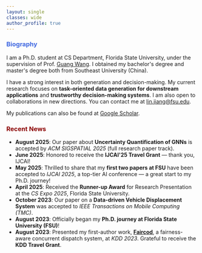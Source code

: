 ```yaml
---
layout: single
classes: wide
author_profile: true
---
```


[//]: # (<span lang="zh-cn">)

[//]: # (            <font size="5" face="Times New Roman"><b>Wen jun </b>)

[//]: # (            </font><font size="4" face="华文行楷">文俊</font><b>)

[//]: # (<font size="4" face="Times New Roman">&nbsp;&nbsp;)

[//]: # (            </font><font size="4" face="Times New Roman">&nbsp;&nbsp;&nbsp;&nbsp;)

[//]: # (<br></font></b></span>)

[//]: # (**Biography**)
### <span style="color:royalBlue;font-weight:bold">Biography</span>

I am a  Ph.D. student at CS Department, Florida State University, under the supervision of Prof. [Guang Wang](http://guangwang.me/#/home). I obtained my bachelor's degree and master's degree both from Southeast University (China).

I have a strong interest in both generation and decision-making.
My current research focuses on **task-oriented data generation for downstream applications** and **trustworthy decision-making systems**. I am also open to collaborations in new directions. 
You can contact me at lin.jiang@fsu.edu.

My publications can also be found at [Google Scholar](https://scholar.google.com.hk/citations?user=G66TbJYAAAAJ&hl=zh-CN). 



### <span style="color:DarkRed;font-weight:bold">Recent News</span>

[//]: # (**Recent News**)

- **August 2025**: Our paper about **Uncertainty Quantification of GNNs** is accepted by *ACM SIGSPATIAL 2025* (full research paper track).
- **June 2025**: Honored to receive the **IJCAI'25 Travel Grant** — thank you, IJCAI!
- **May 2025**: Thrilled to share that my **first two papers at FSU** have been accepted to *IJCAI 2025*, a top-tier AI conference — a great start to my Ph.D. journey!
- **April 2025**: Received the **Runner-up Award** for Research Presentation at the *CS Expo 2025*, Florida State University.
- **October 2023**: Our paper on a **Data-driven Vehicle Displacement System** was accepted to *IEEE Transactions on Mobile Computing (TMC)*.
- **August 2023**: Officially began my **Ph.D. journey at Florida State University (FSU)**!
- **August 2023**: Presented my first-author work, [**Faircod**](https://dl.acm.org/doi/10.1145/3580305.3599824), 
a fairness-aware concurrent dispatch system, at *KDD 2023*. Grateful to receive the **KDD Travel Grant**.



